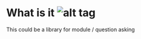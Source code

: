 What is it ![alt tag](https://travis-ci.org/Lorac/AstroQuizz.svg?branch=java8)
============
This could be a library for module / question asking


